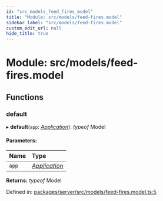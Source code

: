 ```yaml
---
id: "src_models_feed_fires_model"
title: "Module: src/models/feed-fires.model"
sidebar_label: "src/models/feed-fires.model"
custom_edit_url: null
hide_title: true
---
```


# Module: src/models/feed-fires.model

## Functions

### default

▸ **default**(`app`: [*Application*](src_declarations.md#application)): *typeof* Model

#### Parameters:

Name | Type |
:------ | :------ |
`app` | [*Application*](src_declarations.md#application) |

**Returns:** *typeof* Model

Defined in: [packages/server/src/models/feed-fires.model.ts:5](https://github.com/xr3ngine/xr3ngine/blob/7650c2bea/packages/server/src/models/feed-fires.model.ts#L5)
